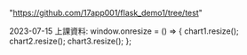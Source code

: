 "https://github.com/17app001/flask_demo1/tree/test"


2023-07-15 上課資料:
window.onresize = () => {
    chart1.resize();
    chart2.resize();
    chart3.resize();
};


